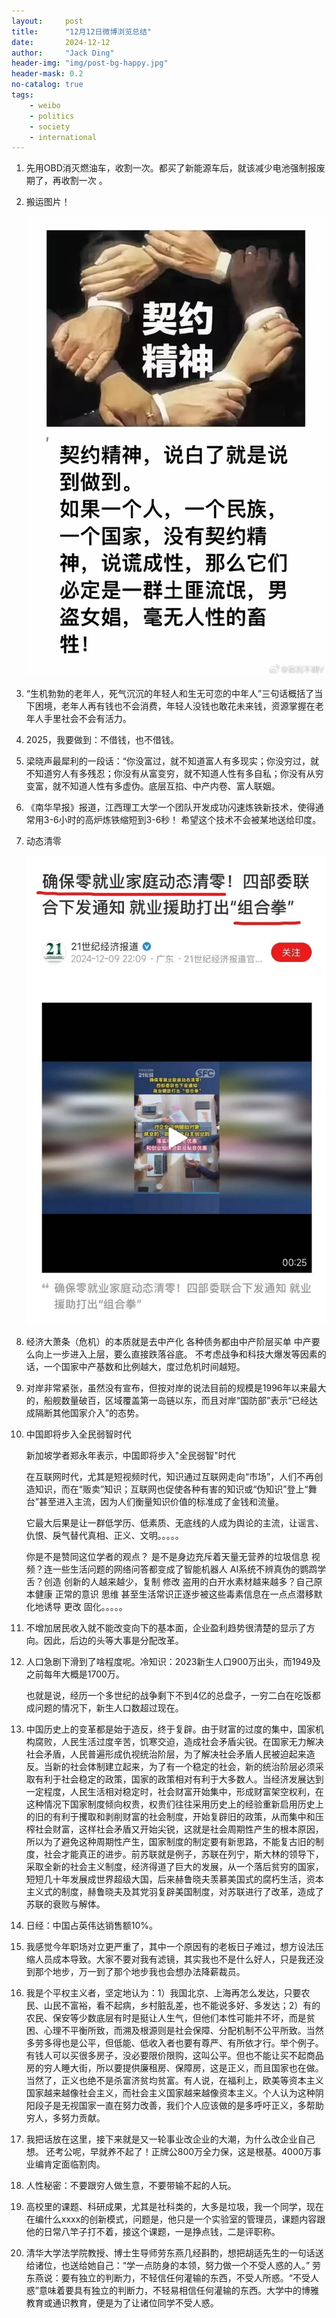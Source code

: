 ```yaml
---
layout:     post
title:      "12月12日微博浏览总结"
date:       2024-12-12
author:     "Jack Ding"
header-img: "img/post-bg-happy.jpg"
header-mask: 0.2
no-catalog: true
tags:
    - weibo
    - politics
    - society
    - international
---
```


1. 先用OBD消灭燃油车，收割一次。都买了新能源车后，就该减少电池强制报废期了，再收割一次 。

2. 搬运图片！

   ![契约精神](/img/in-post/post-weibo-contract.jpg)

3. “生机勃勃的老年人，死气沉沉的年轻人和生无可恋的中年人”三句话概括了当下困境，老年人再有钱也不会消费，年轻人没钱也敢花未来钱，资源掌握在老年人手里社会不会有活力。

4. 2025，我要做到：不借钱，也不借钱。

5. 梁晓声最犀利的一段话：“你没富过，就不知道富人有多现实；你没穷过，就不知道穷人有多残忍；你没有从富变穷，就不知道人性有多自私；你没有从穷变富，就不知道人性有多虚伪。底层互掐、中产内卷、富人联姻。 

6. 《南华早报》报道，江西理工大学一个团队开发成功闪速炼铁新技术，使得通常用3-6小时的高炉炼铁缩短到3-6秒！
   希望这个技术不会被某地送给印度。 

7. 动态清零

   ![动态清零](/img/in-post/post-weibo-zero.jpg)

8. 经济大萧条（危机）的本质就是去中产化
   各种债务都由中产阶层买单
   中产要么向上一步进入上层，要么直接跌落谷底。
   不考虑战争和科技大爆发等因素的话，一个国家中产基数和比例越大，度过危机时间越短。 

9. 对岸非常紧张，虽然没有宣布，但按对岸的说法目前的规模是1996年以来最大的，船舰数量破百，区域覆盖第一岛链以东，而且对岸“国防部”表示“已经达成隔断其他国家介入”的态势。

10. 中国即将步入全民弱智时代

    新加坡学者郑永年表示，中国即将步入"全民弱智"时代

    在互联网时代，尤其是短视频时代，知识通过互联网走向“市场”，人们不再创造知识，而在“贩卖”知识；互联网也促使各种有害的知识或“伪知识”登上“舞台”甚至进入主流，因为人们衡量知识价值的标准成了金钱和流量。

    它最大后果是让一群低学历、低素质、无底线的人成为舆论的主流，让谣言、仇恨、戾气替代真相、正义、文明。。。。。

    你是不是赞同这位学者的观点？
    是不是身边充斥着天量无营养的垃圾信息  视频？连一些生活问题的网络问答都变成了智能机器人  AI系统不辨真伪的鹦鹉学舌？创造 创新的人越来越少，复制  修改  盗用的白开水素材越来越多？自己原本健康 正常的意识  思维  甚至生活常识正逐步被这些毒素信息在一点点潜移默化地诱导  更改  固化。。。。。

11. 不增加居民收入就不能改变向下的基本面，企业盈利趋势很清楚的显示了方向。因此，后边的头等大事是分配改革。

12. 人口急剧下滑到了啥程度呢。冷知识：2023新生人口900万出头，而1949及之前每年大概是1700万。

    也就是说，经历一个多世纪的战争剩下不到4亿的总盘子，一穷二白在吃饭都成问题的情况下，新生人口数超过现在。

13. 中国历史上的变革都是始于造反，终于复辟。由于财富的过度的集中，国家机构腐败，人民生活过度辛苦，饥寒交迫，造成社会矛盾尖锐。在国家无力解决社会矛盾，人民普遍形成仇视统治阶层，为了解决社会矛盾人民被迫起来造反。当新的社会体制建立起来，为了有一个稳定的社会，新的统治阶层必须采取有利于社会稳定的政策，国家的政策相对有利于大多数人。当经济发展达到一定程度，人民生活相对稳定时，社会财富开始集中，形成财富架空权利，在这种情况下国家制度倾向权贵，权贵们往往采用历史上的经验重新启用历史上的旧的有利于攫取和剥削财富的社会制度，开始复辟旧的政策，从而集中和压榨社会财富，这样社会矛盾又开始尖锐，这就是社会周期性产生的根本原因，所以为了避免这种周期性产生，国家制度的制定要有新思路，不能复古旧的制度，社会才能真正的进步。前苏联就是例子，苏联在列宁，斯大林的领导下，采取全新的社会主义制度，经济得道了巨大的发展，从一个落后贫穷的国家，短短几十年发展成世界超级大国，后来赫鲁晓夫羡慕美国式的腐朽生活，资本主义式的制度，赫鲁晓夫及其党羽复辟美国制度，对苏联进行了改革，造成了苏联的衰败与解体。
14. 日经：中国占英伟达销售额10%。
15. 我感觉今年职场对立更严重了，其中一个原因有的老板日子难过，想方设法压缩人员成本导致。大家不要对我有滤镜，其实我也不是什么好人，只是我还没到那个地步，万一到了那个地步我也会想办法降薪裁员。 
16. 我是个平权主义者，坚定地认为：1）我国北京、上海再怎么发达，只要农民、山民不富裕，看不起病，乡村脏乱差，也不能说多好、多发达；2）有的农民、保安等少数底层有时是挺让人生气，但他们本性可能并不坏，而是贫困、心理不平衡所致，而溯及根源则是社会保障、分配机制不公平所致。当然多劳多得也是公平，但低能、低收入者也要有尊严、有所依才行。举个例子。有钱人可以买很多房子，没必要限价限购，这叫公平。但也不能让买不起商品房的穷人睡大街，所以要提供廉租房、保障房，这是正义，而且国家也在做。当然了，正义也绝不是杀富济贫均贫富。有人说，在福利上，欧美等资本主义国家越来越像社会主义，而社会主义国家越来越像资本主义。个人认为这种阴阳段子是无视国家一直在努力改善，我们个人应该做的是多呼吁正义，多帮助穷人，多努力贡献。
17. 我把话放在这里，接下来就是又一轮事业改企业的大潮，为什么改企业自己想。
    还考公呢，早就养不起了！正牌公800万全力保，这是根基。4000万事业编肯定面临割肉。
18. 人性秘密：不要跟穷人做生意，不要带输不起的人玩。
19. 高校里的课题、科研成果，尤其是社科类的，大多是垃圾，我一个同学，现在在编什么xxxx的创新模式，问题是，他只是一个实验室的管理员，课题内容跟他的日常八竿子打不着，接这个课题，一是挣点钱，二是评职称。 
20. 清华大学法学院教授、博士生导师劳东燕几经斟酌，想把胡适先生的一句话送给诸位，也送给她自己：“学一点防身的本领，努力做一个不受人惑的人。”
    劳东燕说：要有独立的判断力，不轻信任何灌输的东西，不受人所惑。“不受人惑”意味着要具有独立的判断力，不轻易相信任何灌输的东西。大学中的博雅教育或通识教育，便是为了让诸位同学不受人惑。